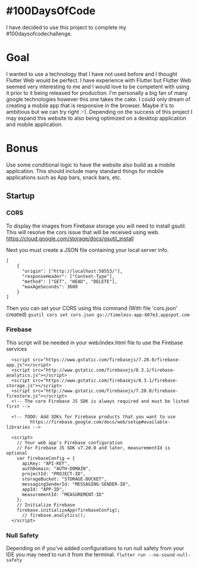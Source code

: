#  #100DaysOfCode

I have decided to use this project to complete my #100daysofcodechallenge.

# Goal

I wanted to use a technology that I have not used before and I thought Flutter Web would be perfect. I have experience with Flutter but Flutter Web seemed very interesting to me and I would love to be competent with using it prior to it being released for production. I'm personally a big fan of many google technologies however this one takes the cake. I could only dream of creating a mobile app that is responsive in the browser. Maybe it's to ambitious but we can try right :-). Depending on the success of this project I may expand this website to also being optimized on a desktop application and mobile application.

# Bonus

Use some conditional logic to have the website also build as a mobile application. This should include many standard things for mobile applications such as App bars, snack bars, etc.

## Startup

### CORS
To display the images from Firebase storage you will need to install gsutil. This will resolve the cors issue that will be received using web.
https://cloud.google.com/storage/docs/gsutil_install

Next you must create a JSON file containing your local server info.
```
[
    {
      "origin": ["http://localhost:58553/"],
      "responseHeader": ["Content-Type"],
      "method": ["GET", "HEAD", "DELETE"],
      "maxAgeSeconds": 3600
    }
]
```

Then you can set your CORS using this command (With file 'cors.json' created)
`gsutil cors set cors.json gs://timeless-app-607e3.appspot.com`

### Firebase

This script will be needed in your web/index.html file to use the Firebase services

``` 
  <script src="https://www.gstatic.com/firebasejs/7.20.0/firebase-app.js"></script>
  <script src="http://www.gstatic.com/firebasejs/8.3.1/firebase-analytics.js"></script>
  <script src="https://www.gstatic.com/firebasejs/8.3.1/firebase-storage.js"></script>
  <script src="http://www.gstatic.com/firebasejs/7.20.0/firebase-firestore.js"></script>
  <!-- The core Firebase JS SDK is always required and must be listed first -->
  
  <!-- TODO: Add SDKs for Firebase products that you want to use
         https://firebase.google.com/docs/web/setup#available-libraries -->
  
  <script>
    // Your web app's Firebase configuration
    // For Firebase JS SDK v7.20.0 and later, measurementId is optional
    var firebaseConfig = {
      apiKey: "API-KEY",
      authDomain: "AUTH-DOMAIN",
      projectId: "PROJECT-ID",
      storageBucket: "STORAGE-BUCKET",
      messagingSenderId: "MESSAGING-SENDER-ID",
      appId: "APP-ID",
      measurementId: "MEASUREMENT-ID"
    };
    // Initialize Firebase
    firebase.initializeApp(firebaseConfig);
      // firebase.analytics();
  </script>
```

### Null Safety
Depending on if you've added configurations to run null safety from your IDE you may need to run it from the terminal.
```flutter run --no-sound-null-safety```
